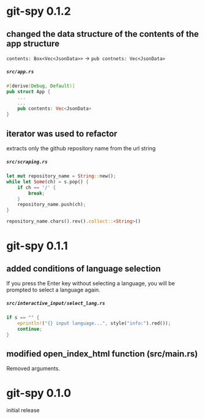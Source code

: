# git-spy 0.1.2

## changed the data structure of the contents of the app structure

`contents: Box<Vec<JsonData>>` -> `pub contnets: Vec<JsonData>`

##### **`src/app.rs`**
```rust
#[derive(Debug, Default)]
pub struct App {
    ...
    ...
    pub contents: Vec<JsonData>
}
```

## iterator was used to refactor

extracts only the github repository name from the url string

##### **`src/scraping.rs`**
```rust
let mut repository_name = String::new();
while let Some(ch) = s.pop() {
    if ch == '/' {
        break;
    }
    repository_name.push(ch);
}

repository_name.chars().rev().collect::<String>()
```

# git-spy 0.1.1

## added conditions of language selection

If you press the Enter key without selecting a language, you will be prompted to select a language again.

##### **`src/interactive_input/select_lang.rs`**
```rust
if s == "" {
    eprintln!("{} input language...", style("info:").red());
    continue;
}
```

## modified open_index_html function (src/main.rs)

Removed arguments.

# git-spy 0.1.0

initial release